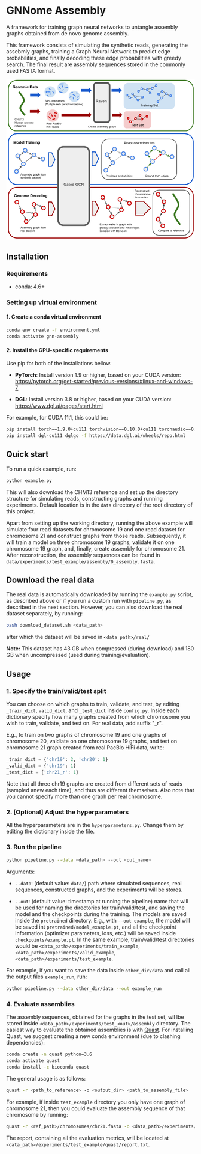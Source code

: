 # GNNome Assembly

A framework for training graph neural networks to untangle assembly graphs obtained from de novo genome assembly.

This framework consists of simulating the synthetic reads, generating the assebmly graphs, training a Graph Neural Network to predict edge probabilities, and finally decoding these edge probabilities with greedy search. The final result are assembly sequences stored in the commonly used FASTA format.

<p align="center">
  <img src="figures/framework.png" width="800" title="Framework">
</p>


## Installation

### Requirements
- conda: 4.6+

### Setting up virtual environment

#### 1. Create a conda virtual environment
```bash
conda env create -f environment.yml
conda activate gnn-assembly
```

#### 2. Install the GPU-specific requirements
Use pip for both of the installations bellow.

- **PyTorch**: Install version 1.9 or higher, based on your CUDA version:
https://pytorch.org/get-started/previous-versions/#linux-and-windows-7

- **DGL**: Install version 3.8 or higher, based on your CUDA version:
https://www.dgl.ai/pages/start.html

For example, for CUDA 11.1, this could be:
```bash
pip install torch==1.9.0+cu111 torchvision==0.10.0+cu111 torchaudio==0.9.0 -f https://download.pytorch.org/whl/torch_stable.html
pip install dgl-cu111 dglgo -f https://data.dgl.ai/wheels/repo.html
```

## Quick start

To run a quick example, run:
```bash
python example.py
```
This will also download the CHM13 reference and set up the directory structure for simulating reads, constructing graphs and running experiments. Default location is in the `data` directory of the root directory of this project.

Apart from setting up the working directory, running the above example will simulate four read datasets for chromosome 19 and one read dataset for chromosome 21 and construct graphs from those reads. Subsequently, it will train a model on three chromosome 19 graphs, validate it on one chromosome 19 graph, and, finally, create assembly for chromosome 21. After reconstruction, the assembly sequences can be found in `data/experiments/test_example/assembly/0_assembly.fasta`.


## Download the real data

The real data is automatically downloaded by running the `example.py` script, as described above or if you run a custom run with `pipeline.py`, as described in the next section. However, you can also download the real dataset separately, by running:
```bash
bash download_dataset.sh <data_path>
```
after which the dataset will be saved in `<data_path>/real/`

**Note:** This dataset has 43 GB when compressed (during download) and 180 GB when uncompressed (used during training/evaluation).

## Usage

### 1. Specify the train/valid/test split
You can choose on which graphs to train, validate, and test, by editing `_train_dict`, `valid_dict`, and `_test_dict` inside `config.py`.
Inside each dictionary specify how many graphs created from which chromosome you wish to train, validate, and test on. For real data, add suffix "_r".

E.g., to train on two graphs of chromosome 19 and one graphs of chromosome 20, valdiate on one chromosome 19 graphs, and test on chromosome 21 graph created from real PacBio HiFi data, write:
```python
_train_dict = {'chr19': 2, 'chr20': 1}
_valid_dict = {'chr19': 1}
_test_dict = {'chr21_r': 1}
```
Note that all three chr19 graphs are created from different sets of reads (sampled anew each time), and thus are different themselves.
Also note that you cannot specify more than one graph per real chromosome.


### 2. [Optional] Adjust the hyperparameters

All the hyperparameters are in the `hyperparameters.py`. Change them by editing the dictionary inside the file.


### 3. Run the pipeline
```bash
python pipeline.py --data <data_path> --out <out_name>
```

Arguments:

- `--data`: (default value: `data/`) path where simulated sequences, real sequences, constructed graphs, and the experiments will be stores. 

- `--out`: (default value: timestamp at running the pipeline) name that will be used for naming the directories for train/valid/test, and saving the model and the checkpoints during the training. The models are saved inside the `pretrained` directory. E.g., with `--out example`, the model will be saved int `pretrained/model_example.pt`, and all the checkpoint information (optimizer parameters, loss, etc.) will be saved inside `checkpoints/example.pt`. In the same example, train/valid/test directories would be `<data_path>/experiments/train_example`, `<data_path>/experiments/valid_example`, `<data_path>/experiments/test_example`.

For example, if you want to save the data inside `other_dir/data` and call all the output files `example_run`, run:
```bash
python pipeline.py --data other_dir/data --out example_run
```

### 4. Evaluate assemblies
The assembly sequences, obtained for the graphs in the test set, wil lbe stored inside `<data_path>/experiments/test_<out>/assembly` directory. The easiest way to evaluate the obtained assemblies is with [Quast](https://github.com/ablab/quast). For installing Quast, we suggest creating a new conda environment (due to clashing dependencies):
```bash
conda create -n quast python=3.6
conda activate quast
conda install -c bioconda quast
```
The general usage is as follows:
```bash
quast -r <path_to_reference> -o <output_dir> <path_to_assembly_file>
```
For example, if inside `test_example` directory you only have one graph of chromosome 21, then you could evaluate the assembly sequence of that chromosome by running:
```bash
quast -r <ref_path>/chromosomes/chr21.fasta -o <data_path>/experiments/test_example/quast <data_path>/experiments/test_example/assembly/0_assembly.fasta
```
The report, containing all the evaluation metrics, will be located at `<data_path>/experiments/test_example/quast/report.txt`.
